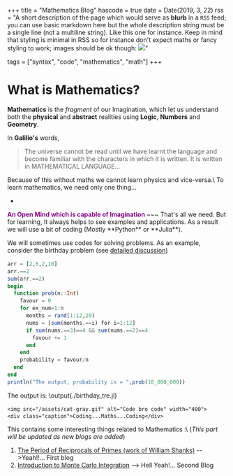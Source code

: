 +++
title = "Mathematics Blog"
hascode = true
date = Date(2019, 3, 22)
rss = "A short description of the page which would serve as **blurb** in a `RSS` feed; you can use basic markdown here but the whole description string must be a single line (not a multiline string). Like this one for instance. Keep in mind that styling is minimal in RSS so for instance don't expect maths or fancy styling to work; images should be ok though: ![](https://upload.wikimedia.org/wikipedia/en/3/32/Rick_and_Morty_opening_credits.jpeg)"

tags = ["syntax", "code", "mathematics", "math"]
+++


# What is Mathematics?
**Mathematics** is the *fragment* of our Imagination, which let us understand both the **physical** and **abstract** realities using **Logic**, **Numbers** and **Geometry**.

In **Galilio's** words,
> The universe cannot be read until we have learnt the language and become familiar with the characters in which it is written. It is written in MATHEMATICAL LANGUAGE...

Because of this without maths we cannot learn physics and vice-versa.\\
To learn mathematics, we need only one thing...
* ~~~
<span style="color:purple;font-weight:700">
    An Open Mind which is capable of Imagination
</span>
~~~
That's all we need. But for learning, It always helps to see examples and applications. As a result we will use a bit of coding (Mostly **Python** or **Julia**).

We will sometimes use codes for solving problems.
As an example, consider the birthday problem (see [detailed discussion](https://www.cheenta.com/a-probability-birthday-with-coding/))

```julia:./birthday_tre.jl
arr = [2,6,2,10]
arr.==2
sum(arr.==2)
begin
  function prob(n::Int)
    favour = 0
    for ex_num=1:n
      months = rand(1:12,20)
      nums = [sum(months.==i) for i=1:12]
      if sum(nums.==3)==4 && sum(nums.==2)==4
        favour += 1
      end
    end
    probability = favour/n
  end
end
println("The output, probability is = ",prob(10_000_000))
```
The output is:
\output{./birthday_tre.jl}
~~~
<img src="/assets/cat-gray.gif" alt="Code bro code" width="400">
<div class="caption">Coding...Maths...Coding</div>
~~~
This contains some interesting things related to Mathematics :\\
(*This part will be updated as new blogs are added*)
1. [The Period of Reciprocals of Primes (work of William Shanks)](/Pages/Maths/Rec_of_prime/) -->Yeah!!... First blog
2. [Introduction to Monte Carlo Integration](/Pages/Maths/Monte_Carlo_Inte/) --> Hell Yeah!... Second Blog
<!-- ## Live evaluation of code blocks

If you would like to show code as well as what the code outputs, you only need to specify where the script corresponding to the code block will be saved.

Indeed, what happens is that the code block gets saved as a script which then gets executed.
This also allows for that block to not be re-executed every time you change something _else_ on the page.


Here's a simple example (change values in `a` to see the results being live updated):

```julia:./exdot.jl
using LinearAlgebra
a = [1, 2, 3, 3, 4, 5, 2, 2, 2]
@show dot(a, a)
println(dot(a, a))
```

You can now show what this would look like:

\output{./exdot.jl}

**Notes**:
* you don't have to specify the `.jl` (see below),
* you do need to explicitly use print statements or `@show` for things to show, so just leaving a variable at the end like you would in the REPL will show nothing,
* only Julia code blocks are supported at the moment, there may be a support for scripting languages like `R` or `python` in the future,
* the way you specify the path is important; see [the docs](https://tlienart.github.io/franklindocs/code/index.html#more_on_paths) for more info. If you don't care about how things are structured in your `/assets/` folder, just use `./scriptname.jl`. If you want things to be grouped, use `./group/scriptname.jl`. For more involved uses, see the docs.

Lastly, it's important to realise that if you don't change the content of the code, then that code will only be executed _once_ even if you make multiple changes to the text around it.

Here's another example,

```julia:./code/ex2
for i ∈ 1:5, j ∈ 1:5
    print(" ", rpad("*"^i,5), lpad("*"^(6-i),5), j==5 ? "\n" : " "^4)
end
```

which gives the (utterly useless):

\output{./code/ex2}

note the absence of `.jl`, it's inferred.

You can also hide lines (that will be executed nonetheless):

```julia:./code/ex3
using Random
Random.seed!(1) # hide
@show randn(2)
```

\output{./code/ex3}


## Including scripts

Another approach is to include the content of a script that has already been executed.
This can be an alternative to the description above if you'd like to only run the code once because it's particularly slow or because it's not Julia code.
For this you can use the `\input` command specifying which language it should be tagged as:


\input{julia}{/_assets/scripts/script1.jl} <!--_-->


<!-- these scripts can be run in such a way that their output is also saved to file, see `scripts/generate_results.jl` for instance, and you can then also input the results:

\output{/_assets/scripts/script1.jl} <!--_-->

<!-- which is convenient if you're presenting code. -->

<!-- **Note**: paths specification matters, see [the docs](https://tlienart.github.io/franklindocs/code/index.html#more_on_paths) for details. -->

<!-- Using this approach with the `generate_results.jl` file also makes sure that all the code on your website works and that all results match the code which makes maintenance easier. -->
